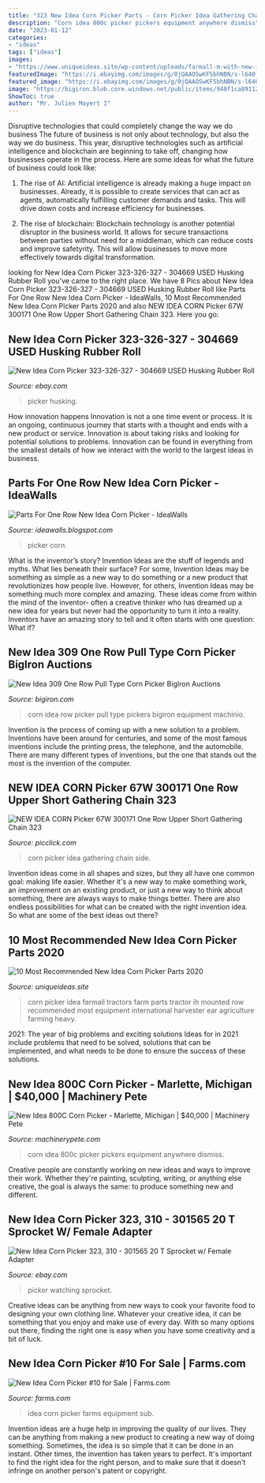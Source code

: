 ```yaml
---
title: "323 New Idea Corn Picker Parts - Corn Picker Idea Gathering Chain Side"
description: "Corn idea 800c picker pickers equipment anywhere dismiss"
date: "2023-01-12"
categories:
- "ideas"
tags: ["ideas"]
images:
- "https://www.uniqueideas.site/wp-content/uploads/farmall-m-with-new-idea-corn-picker-international-farmall.jpg"
featuredImage: "https://i.ebayimg.com/images/g/0jQAAOSwKF5bhNBN/s-l640.jpg"
featured_image: "https://i.ebayimg.com/images/g/0jQAAOSwKF5bhNBN/s-l640.jpg"
image: "https://bigiron.blob.core.windows.net/public/items/940f1ca89112e81180c000155d3f3c71/newidea309newideamdl309onerowpulltypecornpicker-7.jpg"
ShowToc: true
author: "Mr. Julien Mayert I"
---
```



Disruptive technologies that could completely change the way we do business
The future of business is not only about technology, but also the way we do business. This year, disruptive technologies such as artificial intelligence and blockchain are beginning to take off, changing how businesses operate in the process. Here are some ideas for what the future of business could look like:
1. The rise of AI: Artificial intelligence is already making a huge impact on businesses. Already, it is possible to create services that can act as agents, automatically fulfilling customer demands and tasks. This will drive down costs and increase efficiency for businesses.

2. The rise of blockchain: Blockchain technology is another potential disruptor in the business world. It allows for secure transactions between parties without need for a middleman, which can reduce costs and improve safetyrity. This will allow businesses to move more effectively towards digital transformation.


	

		
looking for New Idea Corn Picker 323-326-327 - 304669 USED Husking Rubber Roll you've came to the right place. We have 8 Pics about New Idea Corn Picker 323-326-327 - 304669 USED Husking Rubber Roll like Parts For One Row New Idea Corn Picker - IdeaWalls, 10 Most Recommended New Idea Corn Picker Parts 2020 and also NEW IDEA CORN Picker 67W 300171 One Row Upper Short Gathering Chain 323. Here you go:
		
    
## New Idea Corn Picker 323-326-327 - 304669 USED Husking Rubber Roll

<img loading=lazy src="https://i.ebayimg.com/images/g/jf8AAOSwIFtZ~1nb/s-l400.jpg" onerror="this.onerror=null;this.src='https://tse1.mm.bing.net/th?id=OIP.xF4Gc0Vb2wG9qf-omvmeRgAAAA&amp;pid=15.1';" alt="New Idea Corn Picker 323-326-327 - 304669 USED Husking Rubber Roll">

_Source: ebay.com_

>picker husking. 

	

How innovation happens
Innovation is not a one time event or process. It is an ongoing, continuous journey that starts with a thought and ends with a new product or service. Innovation is about taking risks and looking for potential solutions to problems. Innovation can be found in everything from the smallest details of how we interact with the world to the largest ideas in business.

    
## Parts For One Row New Idea Corn Picker - IdeaWalls

<img loading=lazy src="https://staticp.lancasterfarminglocator.com/media/catalog/product/cache/1/thumbnail/800x600/9df78eab33525d08d6e5fb8d27136e95/W/I/WIN_20170918_13_30_10_Pro.jpg" onerror="this.onerror=null;this.src='https://tse4.mm.bing.net/th?id=OIP.8fgBgk462_IFXmj31ZHTfAHaFj&amp;pid=15.1';" alt="Parts For One Row New Idea Corn Picker - IdeaWalls">

_Source: ideawalls.blogspot.com_

>picker corn. 

	

What is the inventor’s story?
Invention Ideas are the stuff of legends and myths. What lies beneath their surface? For some, Invention Ideas may be something as simple as a new way to do something or a new product that revolutionizes how people live. However, for others, Invention Ideas may be something much more complex and amazing. These ideas come from within the mind of the inventor- often a creative thinker who has dreamed up a new idea for years but never had the opportunity to turn it into a reality. Inventors have an amazing story to tell and it often starts with one question: What if?

    
## New Idea 309 One Row Pull Type Corn Picker BigIron Auctions

<img loading=lazy src="https://bigiron.blob.core.windows.net/public/items/940f1ca89112e81180c000155d3f3c71/newidea309newideamdl309onerowpulltypecornpicker-7.jpg" onerror="this.onerror=null;this.src='https://tse2.mm.bing.net/th?id=OIP.UdfCSVUgG2UCqefh7LUd5wHaFj&amp;pid=15.1';" alt="New Idea 309 One Row Pull Type Corn Picker BigIron Auctions">

_Source: bigiron.com_

>corn idea row picker pull type pickers bigiron equipment machinio. 

	

Invention is the process of coming up with a new solution to a problem. Inventions have been around for centuries, and some of the most famous inventions include the printing press, the telephone, and the automobile. There are many different types of inventions, but the one that stands out the most is the invention of the computer.

    
## NEW IDEA CORN Picker 67W 300171 One Row Upper Short Gathering Chain 323

<img loading=lazy src="https://www.picclickimg.com/d/l400/pict/163938664978_/New-Idea-Corn-Picker-324-325-USED-302320.jpg" onerror="this.onerror=null;this.src='https://tse3.mm.bing.net/th?id=OIP.j7zQMS5IZRRuvr_rcVYQBAAAAA&amp;pid=15.1';" alt="NEW IDEA CORN Picker 67W 300171 One Row Upper Short Gathering Chain 323">

_Source: picclick.com_

>corn picker idea gathering chain side. 

	

Invention ideas come in all shapes and sizes, but they all have one common goal: making life easier. Whether it's a new way to make something work, an improvement on an existing product, or just a new way to think about something, there are always ways to make things better. There are also endless possibilities for what can be created with the right invention idea. So what are some of the best ideas out there?

    
## 10 Most Recommended New Idea Corn Picker Parts 2020

<img loading=lazy src="https://www.uniqueideas.site/wp-content/uploads/farmall-m-with-new-idea-corn-picker-international-farmall.jpg" onerror="this.onerror=null;this.src='https://tse2.mm.bing.net/th?id=OIP.pYd85Gp8OkKm4bYFqXEQyQHaFj&amp;pid=15.1';" alt="10 Most Recommended New Idea Corn Picker Parts 2020">

_Source: uniqueideas.site_

>corn picker idea farmall tractors farm parts tractor ih mounted row recommended most equipment international harvester ear agriculture farming heavy. 

	

2021: The year of big problems and exciting solutions
Ideas for in 2021 include problems that need to be solved, solutions that can be implemented, and what needs to be done to ensure the success of these solutions.

    
## New Idea 800C Corn Picker - Marlette, Michigan | $40,000 | Machinery Pete

<img loading=lazy src="https://assets.machinerypete.com/uploads/image/processed_image/5556148/img.axd" onerror="this.onerror=null;this.src='https://tse3.mm.bing.net/th?id=OIP.ceMoD-qY1hOL4whfKF08lAHaFj&amp;pid=15.1';" alt="New Idea 800C Corn Picker - Marlette, Michigan | $40,000 | Machinery Pete">

_Source: machinerypete.com_

>corn idea 800c picker pickers equipment anywhere dismiss. 

	

Creative people are constantly working on new ideas and ways to improve their work. Whether they're painting, sculpting, writing, or anything else creative, the goal is always the same: to produce something new and different.

    
## New Idea Corn Picker 323, 310 - 301565 20 T Sprocket W/ Female Adapter

<img loading=lazy src="https://i.ebayimg.com/images/g/0jQAAOSwKF5bhNBN/s-l640.jpg" onerror="this.onerror=null;this.src='https://tse3.mm.bing.net/th?id=OIP.I9ctGhZPB1gzzOH55PfHUgHaFj&amp;pid=15.1';" alt="New Idea Corn Picker 323, 310 - 301565 20 T Sprocket w/ Female Adapter">

_Source: ebay.com_

>picker watching sprocket. 

	

Creative ideas can be anything from new ways to cook your favorite food to designing your own clothing line. Whatever your creative idea, it can be something that you enjoy and make use of every day. With so many options out there, finding the right one is easy when you have some creativity and a bit of luck.

    
## New Idea Corn Picker #10 For Sale | Farms.com

<img loading=lazy src="https://images1.farms.com/ufe-images/files/dealers/dan-seifried-farm-equipment/listingimages/291201-1.jpg" onerror="this.onerror=null;this.src='https://tse2.mm.bing.net/th?id=OIP.IZh6okg4lu01Nx3KUXjv7AHaE8&amp;pid=15.1';" alt="New Idea Corn Picker #10 for Sale | Farms.com">

_Source: farms.com_

>idea corn picker farms equipment sub. 

	

Invention ideas are a huge help in improving the quality of our lives. They can be anything from making a new product to creating a new way of doing something. Sometimes, the idea is so simple that it can be done in an instant. Other times, the invention has taken years to perfect. It's important to find the right idea for the right person, and to make sure that it doesn't infringe on another person's patent or copyright.

